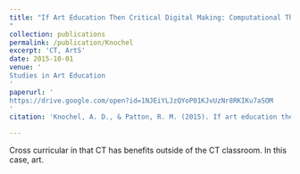 ```yaml
---
title: "If Art Education Then Critical Digital Making: Computational Thinking and Creative Code.
"
collection: publications
permalink: /publication/Knochel
excerpt: 'CT, ArtS'
date: 2015-10-01
venue: '
Studies in Art Education
'
paperurl: '
https://drive.google.com/open?id=1NJEiYLJzQYoP01KJvUzNr8RKIKu7aSOM
'
citation: 'Knochel, A. D., & Patton, R. M. (2015). If art education then critical digital making: Computational thinking and creative code. Studies in Art Education, 57(1), 21-38.'

---
```


Cross curricular in that CT has benefits outside of the CT classroom. In this case, art. 
